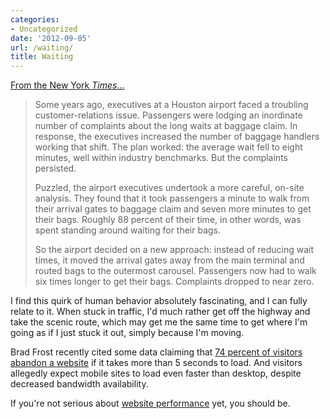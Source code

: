 ```yaml
---
categories:
- Uncategorized
date: '2012-09-05'
url: /waiting/
title: Waiting
---
```


<a href="http://www.nytimes.com/2012/08/19/opinion/sunday/why-waiting-in-line-is-torture.html">From the New York <em>Times</em>...</a>

<blockquote>Some years ago, executives at a Houston airport faced a troubling customer-relations issue. Passengers were lodging an inordinate number of complaints about the long waits at baggage claim. In response, the executives increased the number of baggage handlers working that shift. The plan worked: the average wait fell to eight minutes, well within industry benchmarks. But the complaints persisted.

Puzzled, the airport executives undertook a more careful, on-site analysis. They found that it took passengers a minute to walk from their arrival gates to baggage claim and seven more minutes to get their bags. Roughly 88 percent of their time, in other words, was spent standing around waiting for their bags.

So the airport decided on a new approach: instead of reducing wait times, it moved the arrival gates away from the main terminal and routed bags to the outermost carousel. Passengers now had to walk six times longer to get their bags. Complaints dropped to near zero.</blockquote>

I find this quirk of human behavior absolutely fascinating, and I can fully relate to it. When stuck in traffic, I'd much rather get off the highway and take the scenic route, which may get me the same time to get where I'm going as if I just stuck it out, simply because I'm moving.

Brad Frost recently cited some data claiming that <a href="http://bradfrostweb.com/blog/mobile/beyond-media-queries-anatomy-of-an-adaptive-web-design/">74 percent of visitors abandon a website</a> if it takes more than 5 seconds to load. And visitors allegedly expect mobile sites to load even faster than desktop, despite decreased bandwidth availability.

If you're not serious about <a href="https://gomakethings.com/how-to-trick-out-the-performance-of-your-wordpress-site/">website performance</a> yet, you should be.